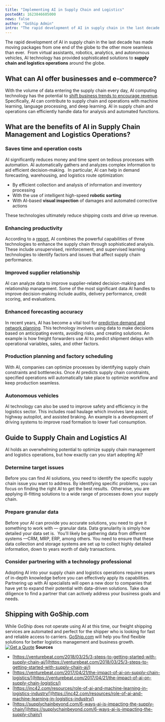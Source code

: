 ```yaml
---
title: "Implementing AI in Supply Chain and Logistics"
postedAt: 1623846605000
news: false
author: "GoShip Admin"
intro: "The rapid development of AI in supply chain in the last decade has made moving packages from one end of the globe to the other more seamless than ever.  From virtual assistants, robotics, analytics, and autonomous vehicles, AI technology has provided sophisticated solutions to supply chain and logistics operations around the globe. \n\nWhat can AI offer businesses and e-commerce? \n-\n\nWith the volume of data entering the supply chain every day, AI computing technology has the potential to shift business trends"
---
```

The rapid development of AI in supply chain in the last decade has made moving packages from one end of the globe to the other more seamless than ever.  From virtual assistants, robotics, analytics, and autonomous vehicles, AI technology has provided sophisticated solutions to **supply chain and logistics operations** around the globe.

What can AI offer businesses and e-commerce? 
---------------------------------------------

With the volume of data entering the supply chain every day, AI computing technology has the potential to [shift business trends to encourage revenue](http://assets.teradata.com/resourceCenter/downloads/ExecutiveBriefs/EB9867_State_of_Artificial_Intelligence_for_the_Enterprises.pdf).  Specifically, AI can contribute to supply chain and operations with machine learning, language processing, and deep learning. AI in supply chain and operations can efficiently handle data for analysis and automated functions.

What are the benefits of AI in Supply Chain Management and Logistics Operations? 
---------------------------------------------------------------------------------

### Saves time and operation costs

AI significantly reduces money and time spent on tedious processes with automation. AI automatically gathers and analyzes complex information to aid efficient decision-making.  In particular, AI can help in demand forecasting, warehousing, and logistics route optimization:

*   By efficient collection and analysis of information and inventory processing 
*   With the use of intelligent high-speed **robotic sorting**
*   With AI-based **visual inspection** of damages and automated corrective actions

These technologies ultimately reduce shipping costs and drive up revenue.

### Enhancing productivity

According to a [report](https://deepai.org/machine-learning-glossary-and-terms/unsupervised-learning), AI combines the powerful capabilities of three technologies to enhance the supply chain through sophisticated analysis. These include unsupervised, reinforcement, and supervised learning technologies to identify factors and issues that affect supply chain performance.

### Improved supplier relationship

AI can analyze data to improve supplier-related decision-making and relationship management. Some of the most significant data AI handles to improve decision-making include audits, delivery performance, credit scoring, and evaluations.

### Enhanced forecasting accuracy

In recent years, AI has become a vital tool for [predictive demand and network planning](https://supplychaingamechanger.com/the-top-5-impacts-of-artificial-intelligence-ai-in-logistics/). This technology involves using data to make decisions based on anticipating events, avoiding risks, and creating solutions. An example is how freight forwarders use AI to predict shipment delays with operational variables, sales, and other factors.

### Production planning and factory scheduling

With AI, companies can optimize processes by identifying supply chain constraints and bottlenecks. Once AI predicts supply chain constraints,  specified operations will automatically take place to optimize workflow and keep production seamless.

### Autonomous vehicles

AI technology can also be used to improve safety and efficiency in the logistics sector. This includes road haulage which involves lane assist, highway autopilot, and assisted braking. An example is a development of driving systems to improve road formation to lower fuel consumption.

Guide to Supply Chain and Logistics AI 
---------------------------------------

AI holds an overwhelming potential to optimize supply chain management and logistics operations, but how exactly can you start adopting AI?

### Determine target issues

Before you can find AI solutions, you need to identify the specific supply chain issue you want to address. By identifying specific problems, you can focus on finding the right AI to get the best results.  Otherwise, you are applying ill-fitting solutions to a wide range of processes down your supply chain.

### Prepare granular data

Before your AI can provide you accurate solutions, you need to give it something to work with –– granular data. Data granularity is simply how detailed your data set is.  You’ll likely be gathering data from different systems ––CRM, MRP, ERP, among others. You need to ensure that these data collection and storage systems are set up to collect highly detailed information, down to years worth of daily transactions.

### Consider partnering with a technology professional

Adopting AI into your supply chain and logistics operations requires years of in-depth knowledge before you can effectively apply its capabilities. Partnering up with AI specialists will open a new door to companies that have yet to expand their potential with data-driven solutions. Take due diligence to find a partner that can actively address your business goals and needs. 

Shipping with GoShip.com
------------------------

While GoShip does not operate using AI at this time, our freight shipping services are automated and perfect for the shipper who is looking for fast and reliable access to carriers. [GoShip.com](https://www.goship.com/) will help you find flexible solutions for better logistics management and business growth. [![Get a Quote](https://www.goship.com/wp-content/uploads/2021/02/1ace89b4-fe28-40ff-a2a7-4cddc60fc9ec.png)](https://www.goship.com/) **Sources**

*   [https://venturebeat.com/2018/03/25/3-steps-to-getting-started-with-supply-chain-ai/](https://venturebeat.com/2018/03/25/3-steps-to-getting-started-with-supply-chain-ai/)
*   [https://venturebeat.com/2017/04/21/the-impact-of-ai-on-supply-chain-logistics/](https://venturebeat.com/2017/04/21/the-impact-of-ai-on-supply-chain-logistics/)
*   [https://inc42.com/resources/role-of-ai-and-machine-learning-in-logistics-industry/](https://inc42.com/resources/role-of-ai-and-machine-learning-in-logistics-industry/)
*   [https://supplychainbeyond.com/6-ways-ai-is-impacting-the-supply-chain/](https://supplychainbeyond.com/6-ways-ai-is-impacting-the-supply-chain/)
